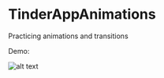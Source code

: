 # TinderAppAnimations

Practicing animations and transitions

Demo:

![alt text](https://github.com/ryujimano/TinderAppAnimations/blob/master/TinderAppDemo.gif)
